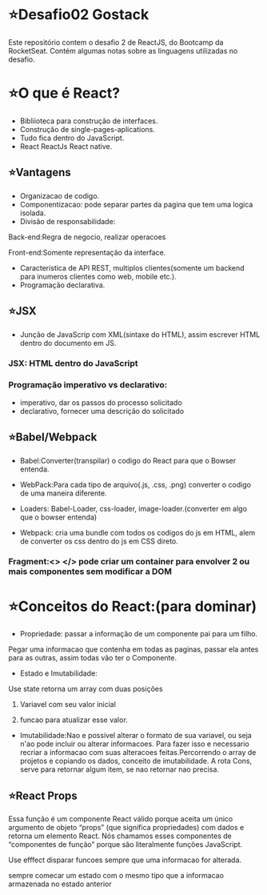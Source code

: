 # ⭐Desafio02 Gostack
Este repositório contem o desafio 2 de ReactJS, do Bootcamp da RocketSeat. Contém algumas notas sobre as linguagens utilizadas no desafio.
# ⭐O que é React?

- Bibliioteca para construção de interfaces.
- Construção de single-pages-aplications.
- Tudo fica dentro do JavaScript.
- React ReactJs React native.

## ⭐Vantagens

- Organizacao de codigo.
- Componentizacao: pode separar partes da pagina que tem uma logica isolada.
- Divisão de responsabilidade:

Back-end:Regra de negocio, realizar operacoes

Front-end:Somente representação da interface.

- Caracteristica de API REST, multiplos clientes(somente um backend para inumeros clientes como web, mobile etc.).
- Programação declarativa.

## ⭐JSX

- Junção de JavaScrip com XML(sintaxe do HTML), assim escrever HTML dentro do documento em JS.

### JSX: HTML dentro do JavaScript

### Programação imperativo vs declarativo:

- imperativo, dar os passos do processo solicitado
- declarativo, fornecer uma descrição do solicitado

## ⭐Babel/Webpack

- Babel:Converter(transpilar) o codigo do React para que o Bowser entenda.
- WebPack:Para cada tipo de arquivo(.js, .css, .png) converter o codigo de uma maneira diferente.
- Loaders: Babel-Loader, css-loader, image-loader.(converter em algo que o bowser entenda)

- Webpack: cria uma bundle com todos os codigos do js em HTML, alem de converter os css dentro do js em CSS direto.

### Fragment:<> </> pode criar um container para envolver 2 ou mais componentes sem modificar a DOM

# ⭐Conceitos do React:(para dominar)

- Propriedade: passar a informação de um componente pai para um filho.

Pegar uma informacao que contenha em todas as paginas, passar ela antes para as outras, assim todas vão ter o Componente.

- Estado e Imutabilidade:

Use state retorna um array com duas posições

1. Variavel com seu valor inicial

2. funcao para atualizar esse valor.

- Imutabilidade:Nao e possivel alterar o formato de sua variavel, ou seja n'ao pode incluir ou alterar informacoes. Para fazer isso e necessario recriar a informacao com suas alteracoes feitas.Percorrendo o array de projetos e copiando os dados, conceito de imutabilidade.
A rota Cons, serve para retornar algum item, se nao retornar nao precisa.

## ⭐React Props

Essa função é um componente React válido porque aceita um único argumento de objeto “props” (que significa propriedades) com dados e retorna um elemento React. Nós chamamos esses componentes de “componentes de função” porque são literalmente funções JavaScript.

Use efffect disparar funcoes sempre que uma informacao for alterada.

sempre comecar um estado com o mesmo tipo que a informacao armazenada no estado anterior
